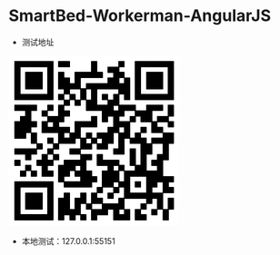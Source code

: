 SmartBed-Workerman-AngularJS
===

 - 测试地址

![](/screenshots/admin1.png "admin1")

 - 本地测试：127.0.0.1:55151

